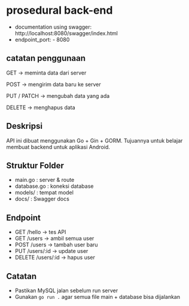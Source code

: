 
# prosedural back-end

- documentation using swagger: http://localhost:8080/swagger/index.html
- endpoint_port:
        - 8080

## catatan penggunaan

GET → meminta data dari server

POST → mengirim data baru ke server

PUT / PATCH → mengubah data yang ada

DELETE → menghapus data

## Deskripsi
API ini dibuat menggunakan Go + Gin + GORM.
Tujuannya untuk belajar membuat backend untuk aplikasi Android.

## Struktur Folder
- main.go      : server & route
- database.go  : koneksi database
- models/      : tempat model
- docs/        : Swagger docs

## Endpoint
- GET /hello         → tes API
- GET /users         → ambil semua user
- POST /users        → tambah user baru
- PUT /users/:id     → update user
- DELETE /users/:id  → hapus user

## Catatan
- Pastikan MySQL jalan sebelum run server
- Gunakan `go run .` agar semua file main + database bisa dijalankan